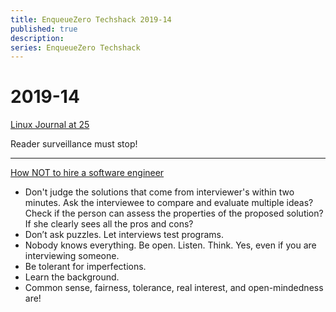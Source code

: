 ```yaml
---
title: EnqueueZero Techshack 2019-14
published: true
description:
series: EnqueueZero Techshack
---
```


# 2019-14

[Linux Journal at 25](https://www.linuxjournal.com/content/linux-journal-25)

Reader surveillance must stop!

---

[How NOT to hire a software engineer](http://tonsky.me/blog/hiring/)

- Don't judge the solutions that come from interviewer's within two minutes. Ask the interviewee to compare and evaluate multiple ideas? Check if the person can assess the properties of the proposed solution? If she clearly sees all the pros and cons?
- Don’t ask puzzles. Let interviews test programs.
- Nobody knows everything. Be open. Listen. Think. Yes, even if you are interviewing someone.
- Be tolerant for imperfections.
- Learn the background.
- Common sense, fairness, tolerance, real interest, and open-mindedness are!
